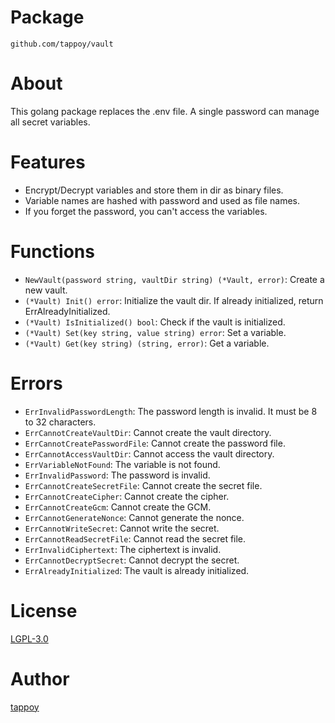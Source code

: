 # Package
`github.com/tappoy/vault`

# About
This golang package replaces the .env file. A single password can manage all secret variables.

# Features
- Encrypt/Decrypt variables and store them in dir as binary files.
- Variable names are hashed with password and used as file names.
- If you forget the password, you can't access the variables.

# Functions
- `NewVault(password string, vaultDir string) (*Vault, error)`: Create a new vault.
- `(*Vault) Init() error`: Initialize the vault dir. If already initialized, return ErrAlreadyInitialized.
- `(*Vault) IsInitialized() bool`: Check if the vault is initialized.
- `(*Vault) Set(key string, value string) error`: Set a variable.
- `(*Vault) Get(key string) (string, error)`: Get a variable.

# Errors
- `ErrInvalidPasswordLength`: The password length is invalid. It must be 8 to 32 characters.
- `ErrCannotCreateVaultDir`: Cannot create the vault directory.
- `ErrCannotCreatePasswordFile`: Cannot create the password file.
- `ErrCannotAccessVaultDir`: Cannot access the vault directory.
- `ErrVariableNotFound`: The variable is not found.
- `ErrInvalidPassword`: The password is invalid.
- `ErrCannotCreateSecretFile`: Cannot create the secret file.
- `ErrCannotCreateCipher`: Cannot create the cipher.
- `ErrCannotCreateGcm`: Cannot create the GCM.
- `ErrCannotGenerateNonce`: Cannot generate the nonce.
- `ErrCannotWriteSecret`: Cannot write the secret.
- `ErrCannotReadSecretFile`: Cannot read the secret file.
- `ErrInvalidCiphertext`: The ciphertext is invalid.
- `ErrCannotDecryptSecret`: Cannot decrypt the secret.
- `ErrAlreadyInitialized`: The vault is already initialized.

# License
[LGPL-3.0](LICENSE)

# Author
[tappoy](https://github.com/tappoy)
